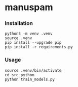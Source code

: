 # manuspam

### Installation

```
python3 -m venv .venv
source .venv
pip install --upgrade pip
pip install -r requirements.py
```

### Usage

```
source .venv/bin/activate
cd src_python
python train_models.py
```